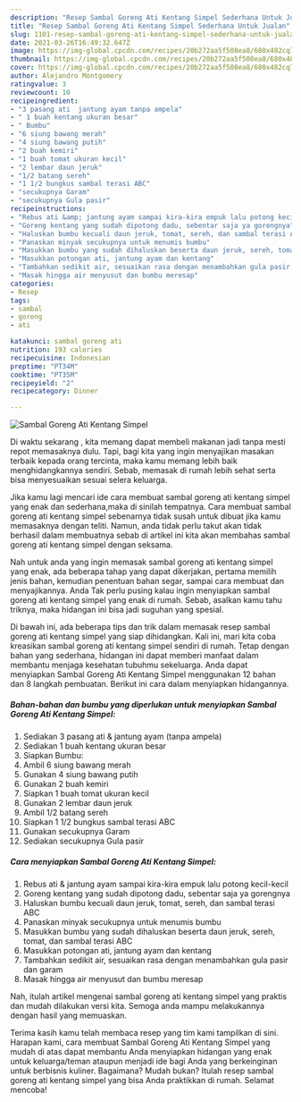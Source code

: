 ```yaml
---
description: "Resep Sambal Goreng Ati Kentang Simpel Sederhana Untuk Jualan"
title: "Resep Sambal Goreng Ati Kentang Simpel Sederhana Untuk Jualan"
slug: 1101-resep-sambal-goreng-ati-kentang-simpel-sederhana-untuk-jualan
date: 2021-03-26T16:49:32.647Z
image: https://img-global.cpcdn.com/recipes/20b272aa5f508ea8/680x482cq70/sambal-goreng-ati-kentang-simpel-foto-resep-utama.jpg
thumbnail: https://img-global.cpcdn.com/recipes/20b272aa5f508ea8/680x482cq70/sambal-goreng-ati-kentang-simpel-foto-resep-utama.jpg
cover: https://img-global.cpcdn.com/recipes/20b272aa5f508ea8/680x482cq70/sambal-goreng-ati-kentang-simpel-foto-resep-utama.jpg
author: Alejandro Montgomery
ratingvalue: 3
reviewcount: 10
recipeingredient:
- "3 pasang ati  jantung ayam tanpa ampela"
- " 1 buah kentang ukuran besar"
- " Bumbu"
- "6 siung bawang merah"
- "4 siung bawang putih"
- "2 buah kemiri"
- "1 buah tomat ukuran kecil"
- "2 lembar daun jeruk"
- "1/2 batang sereh"
- "1 1/2 bungkus sambal terasi ABC"
- "secukupnya Garam"
- "secukupnya Gula pasir"
recipeinstructions:
- "Rebus ati &amp; jantung ayam sampai kira-kira empuk lalu potong kecil-kecil"
- "Goreng kentang yang sudah dipotong dadu, sebentar saja ya gorengnya"
- "Haluskan bumbu kecuali daun jeruk, tomat, sereh, dan sambal terasi ABC"
- "Panaskan minyak secukupnya untuk menumis bumbu"
- "Masukkan bumbu yang sudah dihaluskan beserta daun jeruk, sereh, tomat, dan sambal terasi ABC"
- "Masukkan potongan ati, jantung ayam dan kentang"
- "Tambahkan sedikit air, sesuaikan rasa dengan menambahkan gula pasir dan garam"
- "Masak hingga air menyusut dan bumbu meresap"
categories:
- Resep
tags:
- sambal
- goreng
- ati

katakunci: sambal goreng ati 
nutrition: 193 calories
recipecuisine: Indonesian
preptime: "PT34M"
cooktime: "PT35M"
recipeyield: "2"
recipecategory: Dinner

---
```



![Sambal Goreng Ati Kentang Simpel](https://img-global.cpcdn.com/recipes/20b272aa5f508ea8/680x482cq70/sambal-goreng-ati-kentang-simpel-foto-resep-utama.jpg)

Di waktu  sekarang , kita memang dapat membeli makanan jadi tanpa mesti repot memasaknya dulu. Tapi, bagi kita yang ingin menyajikan masakan terbaik kepada orang tercinta, maka kamu memang lebih baik menghidangkannya sendiri. Sebab, memasak di rumah lebih sehat serta bisa menyesuaikan sesuai selera keluarga.

Jika kamu lagi mencari ide cara membuat sambal goreng ati kentang simpel yang enak dan sederhana,maka di sinilah tempatnya. Cara membuat sambal goreng ati kentang simpel  sebenarnya tidak susah untuk dibuat jika kamu memasaknya dengan teliti. Namun, anda tidak perlu takut akan tidak berhasil dalam membuatnya 
sebab di artikel ini kita akan membahas sambal goreng ati kentang simpel dengan seksama.  



Nah untuk anda yang ingin memasak sambal goreng ati kentang simpel yang enak, ada beberapa tahap yang dapat dikerjakan, pertama memilih jenis bahan, kemudian penentuan bahan segar, sampai cara membuat dan menyajikannya. Anda Tak perlu pusing kalau ingin menyiapkan sambal goreng ati kentang simpel yang enak di rumah. Sebab, asalkan kamu  tahu triknya, maka hidangan ini bisa jadi suguhan yang spesial.

Di bawah ini, ada beberapa tips dan trik dalam memasak resep sambal goreng ati kentang simpel yang siap dihidangkan. Kali ini, mari kita coba kreasikan sambal goreng ati kentang simpel sendiri di rumah. Tetap dengan bahan yang sederhana, hidangan ini dapat memberi manfaat dalam membantu menjaga kesehatan tubuhmu sekeluarga. Anda dapat menyiapkan Sambal Goreng Ati Kentang Simpel menggunakan 12 bahan dan 8 langkah pembuatan. Berikut ini cara dalam menyiapkan hidangannya.

<!--inarticleads1-->

##### Bahan-bahan dan bumbu yang diperlukan untuk menyiapkan Sambal Goreng Ati Kentang Simpel:

1. Sediakan 3 pasang ati &amp; jantung ayam (tanpa ampela)
1. Sediakan  1 buah kentang ukuran besar
1. Siapkan  Bumbu:
1. Ambil 6 siung bawang merah
1. Gunakan 4 siung bawang putih
1. Gunakan 2 buah kemiri
1. Siapkan 1 buah tomat ukuran kecil
1. Gunakan 2 lembar daun jeruk
1. Ambil 1/2 batang sereh
1. Siapkan 1 1/2 bungkus sambal terasi ABC
1. Gunakan secukupnya Garam
1. Sediakan secukupnya Gula pasir




<!--inarticleads2-->

##### Cara menyiapkan Sambal Goreng Ati Kentang Simpel:

1. Rebus ati &amp; jantung ayam sampai kira-kira empuk lalu potong kecil-kecil
1. Goreng kentang yang sudah dipotong dadu, sebentar saja ya gorengnya
1. Haluskan bumbu kecuali daun jeruk, tomat, sereh, dan sambal terasi ABC
1. Panaskan minyak secukupnya untuk menumis bumbu
1. Masukkan bumbu yang sudah dihaluskan beserta daun jeruk, sereh, tomat, dan sambal terasi ABC
1. Masukkan potongan ati, jantung ayam dan kentang
1. Tambahkan sedikit air, sesuaikan rasa dengan menambahkan gula pasir dan garam
1. Masak hingga air menyusut dan bumbu meresap




Nah, itulah artikel mengenai  sambal goreng ati kentang simpel  yang praktis dan mudah dilakukan versi kita. Semoga anda mampu melakukannya dengan hasil yang memuaskan. 

Terima kasih kamu telah membaca resep yang tim kami tampilkan di sini. Harapan kami, cara membuat  Sambal Goreng Ati Kentang Simpel yang mudah di atas dapat membantu Anda menyiapkan hidangan yang enak untuk keluarga/teman ataupun menjadi ide bagi Anda yang berkeinginan untuk berbisnis kuliner. Bagaimana? Mudah bukan? Itulah resep sambal goreng ati kentang simpel yang bisa Anda praktikkan di rumah. Selamat mencoba!

